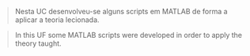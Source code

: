> Nesta UC desenvolveu-se alguns scripts em MATLAB de forma a aplicar a teoria lecionada.

> In this UF some MATLAB scripts were developed in order to apply the theory taught.